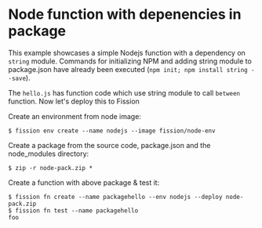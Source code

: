 # Node function with depenencies in package

This example showcases a simple Nodejs function with a dependency on `string` module. Commands for initializing NPM and adding string module to package.json have already been executed (```npm init; npm install string --save```).

The `hello.js` has function code which use string module to call `between` function. Now let's deploy this to Fission

Create an environment from node image:

```
$ fission env create --name nodejs --image fission/node-env
```

Create a package from the source code, package.json and the node_modules directory:

```
$ zip -r node-pack.zip *
```

Create a function with above package & test it:

```
$ fission fn create --name packagehello --env nodejs --deploy node-pack.zip
$ fission fn test --name packagehello
foo
```